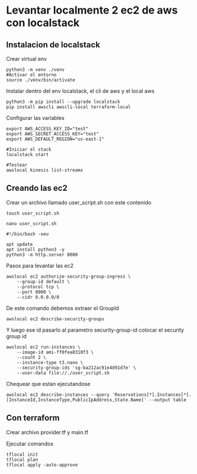 # Levantar localmente 2 ec2 de aws con localstack

## Instalacion de localstack

Crear virtual env
```shell
python3 -m venv ./venv
#Activar el entorno
source ./venv/bin/activate
```

Instalar dentro del env localstack, el cli de aws y el local aws
```shell
python3 -m pip install --upgrade localstack
pip install awscli awscli-local terraform-local
```

Configurar las variables
```shell
export AWS_ACCESS_KEY_ID="test"
export AWS_SECRET_ACCESS_KEY="test"
export AWS_DEFAULT_REGION="us-east-1"

#Iniciar el stack
localstack start

#Testear
awslocal kinesis list-streams
```

## Creando las ec2

Crear un archivo llamado user_script.sh con este contenido
```shell
touch user_script.sh

nano user_script.sh

#!/bin/bash -xeu

apt update
apt install python3 -y
python3 -m http.server 8000
```

Pasos para levantar las ec2
```shell
awslocal ec2 authorize-security-group-ingress \
    --group-id default \
    --protocol tcp \
    --port 8000 \
    --cidr 0.0.0.0/0
```

De este comando debemos extraer el GroupId
```shell
awslocal ec2 describe-security-groups
```

Y luego ese id pasarlo al parametro security-group-id colocar el security group id
```shell
awslocal ec2 run-instances \
    --image-id ami-ff0fea8310f3 \
    --count 2 \
    --instance-type t3.nano \
    --security-group-ids 'sg-ba212ac91e4d91d7e' \
    --user-data file://./user_script.sh  
```

Chequear que estan ejecutandose
```shell
awslocal ec2 describe-instances --query 'Reservations[*].Instances[*].[InstanceId,InstanceType,PublicIpAddress,State.Name]' --output table
```

## Con terraform
Crear archivo provider.tf y main.tf

Ejecutar comandos
```shell
tflocal init
tflocal plan
tflocal apply -auto-approve
```
